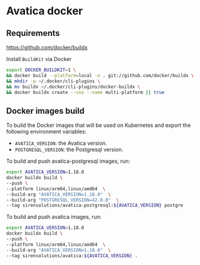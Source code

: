 # Avatica docker

## Requirements

https://github.com/docker/buildx

Install `BuildKit` via Docker
```bash
export DOCKER_BUILDKIT=1 \
&& docker build --platform=local -o . git://github.com/docker/buildx \
&& mkdir -p ~/.docker/cli-plugins \
&& mv buildx ~/.docker/cli-plugins/docker-buildx \
&& docker buildx create --use --name multi-platform || true
```

## Docker images build

To build the Docker images that will be used on Kubernetes and export the following environment variables:

- `AVATICA_VERSION`: the Avatica version.
- `POSTGRESQL_VERSION`: the Postgresql version.

To build and push avatica-postgresql images, run:

```bash
export AVATICA_VERSION=1.18.0
docker buildx build \
--push \
--platform linux/arm64,linux/amd64  \
--build-arg "AVATICA_VERSION=1.18.0"  \
--build-arg "POSTGRESQL_VERSION=42.0.0"  \
--tag sirensolutions/avatica-postgresql:${AVATICA_VERSION} postgre
```

To build and push avatica images, run:

```bash
export AVATICA_VERSION=1.18.0
docker buildx build \
--push \
--platform linux/arm64,linux/amd64  \
--build-arg "AVATICA_VERSION=1.18.0"  \
--tag sirensolutions/avatica:${AVATICA_VERSION} .
```